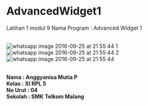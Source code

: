 # AdvancedWidget1
Latihan 1 modul 9
Nama Program : Advanced Widget 1
<br>
<br>

![whatsapp image 2016-09-25 at 21 55 44 1](https://cloud.githubusercontent.com/assets/22116905/18816092/1802a11c-836c-11e6-905a-c8e98d5f8e6e.jpeg)
![whatsapp image 2016-09-25 at 21 55 44 2](https://cloud.githubusercontent.com/assets/22116905/18816093/180b5d84-836c-11e6-882e-204dcbaf24a2.jpeg)
![whatsapp image 2016-09-25 at 21 55 44](https://cloud.githubusercontent.com/assets/22116905/18816094/180bb982-836c-11e6-8d74-fbdf9da931cb.jpeg)

<br>
<b>Nama : Anggyanisa Mutia P <br>
Kelas : XI RPL 5 <br>
No Urut : 04 <br>
Sekolah : SMK Telkom Malang</b>
